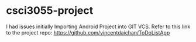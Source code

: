 # csci3055-project

I had issues initially Importing Android Project into GIT VCS.  Refer to this link to the project repo:  https://github.com/vincentdaichan/ToDoListApp
